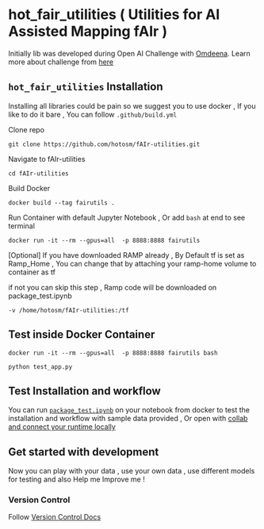 # hot_fair_utilities ( Utilities for AI Assisted Mapping fAIr )

Initially lib was developed during Open AI Challenge with [Omdeena](https://omdena.com/). Learn more about challenge from [here](https://www.hotosm.org/tech-blog/hot-tech-talk-open-ai-challenge/)

## `hot_fair_utilities` Installation

Installing all libraries could be pain so we suggest you to use docker , If you like to do it bare , You can follow `.github/build.yml`

Clone repo

```
git clone https://github.com/hotosm/fAIr-utilities.git
```

Navigate to fAIr-utilities

```
cd fAIr-utilities
```
Build Docker

```
docker build --tag fairutils .
```

Run Container with default Jupyter Notebook , Or add `bash` at end to see terminal

```
docker run -it --rm --gpus=all  -p 8888:8888 fairutils
```

[Optional] If you have downloaded RAMP already , By Default tf is set as Ramp_Home , You can change that by attaching your ramp-home volume to container as tf

if not you can skip this step , Ramp code will be downloaded on package_test.ipynb

```
-v /home/hotosm/fAIr-utilities:/tf
```

## Test inside Docker Container

```
docker run -it --rm --gpus=all  -p 8888:8888 fairutils bash
```

```
python test_app.py
```

## Test Installation and workflow

You can run [`package_test.ipynb`](./Package_Test.ipynb) on your notebook from docker to test the installation and workflow with sample data provided , Or open with [collab and connect your runtime locally](https://research.google.com/colaboratory/local-runtimes.html#:~:text=In%20Colab%2C%20click%20the%20%22Connect,connected%20to%20your%20local%20runtime.)

## Get started with development

Now you can play with your data , use your own data , use different models for testing and also Help me Improve me !

### Version Control
Follow [Version Control Docs](./docs/Version_control.md)

